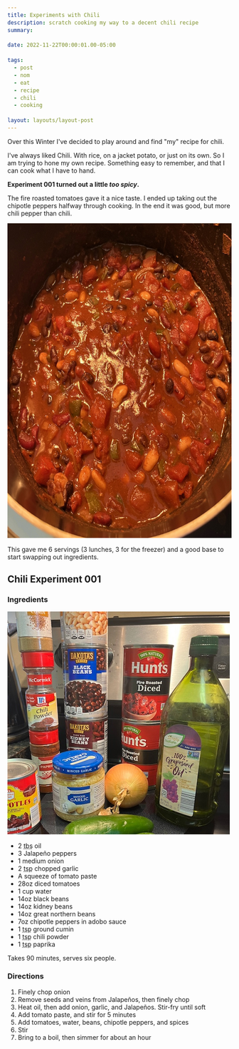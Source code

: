 ```yaml
---
title: Experiments with Chili
description: scratch cooking my way to a decent chili recipe
summary:

date: 2022-11-22T00:00:01.00-05:00

tags:
  - post
  - nom
  - eat
  - recipe
  - chili
  - cooking

layout: layouts/layout-post
---
```

Over this Winter I've decided to play around and find "my" recipe for chili.

I've always liked Chili. With rice, on a jacket potato, or just on its own. So I am trying to hone my own recipe.  Something easy to remember, and that I can cook what I have to hand.

<strong>Experiment 001 turned out a little <em>too spicy</em>.</strong>

The fire roasted tomatoes gave it a nice taste. I ended up taking out the chipotle peppers halfway through cooking. In the end it was good, but more chili pepper than chili.

<img class="img-border" src="/img/2022-11-22-chili-cooking.jpeg" title="chili cooking in pot" width="706" height="706" />

This gave me 6 servings (3 lunches, 3 for the freezer) and a good base to start swapping out ingredients.





<section class="h-recipe">
<h2>Chili Experiment 001</h2>

<h3>Ingredients</h3>
<img src="/img/2022-11-22-chili-ingredients.jpeg" title="chili ingredients assembled" width="500" height="500" />
<ul>
<li class="p-ingredient">2 <abbr title="tablespoons">tbs</abbr> oil</li>
<li class="p-ingredient">3 Jalapeño peppers</li>
<li class="p-ingredient">1 medium onion</li>
<li class="p-ingredient">2 <abbr title="teaspoon">tsp</abbr> chopped garlic</li>
<li class="p-ingredient">A squeeze of tomato paste</li>
<li class="p-ingredient">28oz diced tomatoes</li>
<li class="p-ingredient">1 cup water</li>
<li class="p-ingredient">14oz black beans</li>
<li class="p-ingredient">14oz kidney beans</li>
<li class="p-ingredient">14oz great northern beans</li>
<li class="p-ingredient">7oz chipotle peppers in adobo sauce</li>
<li class="p-ingredient">1 <abbr title="teaspoon">tsp</abbr> ground cumin</li>
<li class="p-ingredient">1 <abbr title="teaspoon">tsp</abbr> chili powder</li>
<li class="p-ingredient">1 <abbr title="teaspoon">tsp</abbr> paprika</li>
</ul>


<p>Takes <time class="dt-duration" datetime="90M">90 minutes</time>, serves <data class="p-yield" value="4">six people</data>.</p>

<div class="e-instructions">
<h3>Directions</h3>
<ol>
<li>Finely chop onion</li>
<li>Remove seeds and veins from Jalapeños, then finely chop</li>
<li>Heat oil, then add onion, garlic, and Jalapeños. Stir-fry until soft</li>
<li>Add tomato paste, and stir for 5 minutes</li>
<li>Add tomatoes, water, beans, chipotle peppers, and spices</li>
<li>Stir</li>
<li>Bring to a boil, then simmer for about an hour</li>
</ol>
</div>

</section>